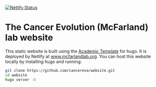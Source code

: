 [![Netlify Status](https://api.netlify.com/api/v1/badges/428af603-ced4-4372-a58b-de75f6b9bd14/deploy-status)](https://app.netlify.com/sites/cancer-evolution/deploys)

# The Cancer Evolution (McFarland) lab website

This static website is built using the [Academic Template](https://themes.gohugo.io/academic/) for hugo. It is deployed by Netlify at www.mcfarlandlab.org. You can host this website locally by installing hugo and running: 
```sh
git clone https://github.com/cancerevo/website.git
cd website
hugo server -D
```
